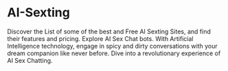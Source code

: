 # AI-Sexting
Discover the List of some of the best and Free AI Sexting Sites, and find their features and pricing. Explore AI Sex Chat bots. With Artificial Intelligence technology, engage in spicy and dirty conversations with your dream companion like never before. Dive into a revolutionary experience of AI Sex Chatting.
